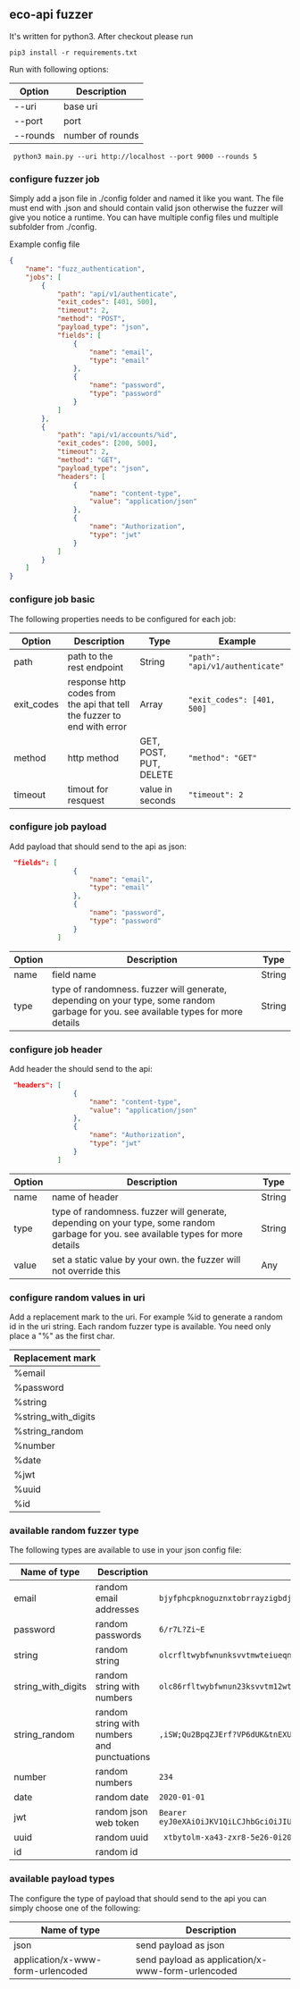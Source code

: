 ## eco-api fuzzer

It's written for python3. After checkout please run

```
pip3 install -r requirements.txt
```

Run with following options:

| Option | Description |
| ------ | ----------- |
| --uri  | base uri    |
| --port | port        |
| --rounds | number of rounds |

```
 python3 main.py --uri http://localhost --port 9000 --rounds 5
```


### configure fuzzer job
Simply add a json file in ./config folder and named it like you want. The file must end with .json and should contain valid json otherwise the fuzzer will give you notice a runtime. You can have multiple config files und multiple subfolder from ./config.

Example config file

```json
{
    "name": "fuzz_authentication",
    "jobs": [
        {
            "path": "api/v1/authenticate",
            "exit_codes": [401, 500],
            "timeout": 2,
            "method": "POST",
            "payload_type": "json",
            "fields": [
                {
                    "name": "email",
                    "type": "email"
                },
                {
                    "name": "password",
                    "type": "password"
                }
            ]
        },
        {
            "path": "api/v1/accounts/%id",
            "exit_codes": [200, 500],
            "timeout": 2,
            "method": "GET",
            "payload_type": "json",
            "headers": [
                {
                    "name": "content-type",
                    "value": "application/json"
                },
                {
                    "name": "Authorization",
                    "type": "jwt"
                }
            ]
        }
    ]
}
```

### configure job basic
The following properties needs to be configured for each job:

| Option | Description | Type | Example |
| ------ | ----------- | ---- | ------- |
| path   | path to the rest endpoint | String | ``` "path": "api/v1/authenticate" ``` |
| exit_codes | response http codes from the api that tell the fuzzer to end with error | Array<Number> | ``` "exit_codes": [401, 500] ``` |
| method    | http method  | GET, POST, PUT, DELETE | ``` "method": "GET" ``` |
| timeout | timout for resquest | value in seconds | ``` "timeout": 2 ``` |



### configure job payload
Add payload that should send to the api as json:

```json
 "fields": [
                {
                    "name": "email",
                    "type": "email"
                },
                {
                    "name": "password",
                    "type": "password"
                }
            ]
```

| Option | Description | Type |
| ------ | ----------- | ---- |
| name   | field name | String |
| type | type of randomness. fuzzer will generate, depending on your type, some random garbage for you. see available types for more details| String |



### configure job header
Add header the should send to the api:

```json
 "headers": [
                {
                    "name": "content-type",
                    "value": "application/json"
                },
                {
                    "name": "Authorization",
                    "type": "jwt"
                }
            ]
```

| Option | Description | Type |
| ------ | ----------- | ---- |
| name   | name of header | String |
| type | type of randomness. fuzzer will generate, depending on your type, some random garbage for you. see available types for more details| String |
| value | set a static value by your own. the fuzzer will not override this | Any |


### configure random values in uri
Add a replacement mark to the uri. For example %id to generate a random id in the uri string. Each random fuzzer type is available. You need only place a "%" as the first char. 

| Replacement mark |
| ---------------- |
| %email           |
| %password           |
| %string           |
| %string_with_digits          |
| %string_random           |
| %number           |
| %date           |
| %jwt           |
| %uuid           |
| %id           |


### available random fuzzer type
The following types are available to use in your json config file:

| Name of type | Description | Example |
| ------ | ----------- | ------------- | 
| email | random email addresses | ``` bjyfphcpknoguznxtobrrayzigbdjnauefailszkeefiqjnbcncatwoqopcdvjngxrcsrrcsl@ssslurwjeybgukyccu.org ```|
| password | random passwords | ``` 6/r7L?Zi~E ```
| string | random string | ``` olcrfltwybfwnunksvvtmwteiueqnzsehitr ```
| string_with_digits | random string with numbers | ``` olc86rfltwybfwnun23ksvvtm12wteiueqnzsehitr1sdasdq45 ```
| string_random | random string with numbers and punctuations | ```,iSW;Qu2BpqZJErf?VP6dUK&tnEXUrRX@Gn1zb ```
| number | random numbers | ``` 234 ```
| date | random date | ``` 2020-01-01 ```
| jwt | random json web token | ``` Bearer eyJ0eXAiOiJKV1QiLCJhbGciOiJIUzI1NiJ9.eyJfaWQiOiJXblNuOXZ5VFNkeU96NVk2bjhnajAwSXoiLCJlbWFpbCI6Im9kY2lqa2ZtYXBqbW53YWZxdmlpYmxhbnhsc2Z4ZHpqZGRtZ25nbWxmdWJkbHBlZ25jb2tibmJpd2hwdmtxa21xZnNidnltY3poa3h3YWdzZnJ1ampkeUBjZ2t0aG9zeHltZ2xhanlmcGVoZWtieWxrbGNra2lpdGhoZXd0LmZyIiwicm9sZSI6InVzZXIiLCJpYXQiOjE1Nzg2NTI1NzAsImV4cCI6MTU3ODY1OTc3MH0.4LjkorF2Vk2dN_m3Ubhy0Itr1VCEjc2eHcrGmSKMrCk ```
| uuid | random uuid | ``` xtbytolm-xa43-zxr8-5e26-0i20nu0gb7n1```
| id | random  id|

### available payload types
The configure the type of payload that should send to the api you can simply choose one of the following:

| Name of type | Description | 
| ------ | ----------- | 
| json | send payload as json |
| application/x-www-form-urlencoded | send payload as application/x-www-form-urlencoded |
